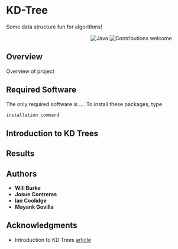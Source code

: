 # KD-Tree
Some data structure fun for algorithms!

&nbsp;&nbsp;&nbsp;&nbsp;&nbsp;&nbsp;&nbsp;&nbsp;&nbsp;&nbsp;&nbsp;&nbsp;&nbsp;&nbsp;&nbsp;&nbsp;&nbsp;&nbsp;&nbsp;&nbsp;&nbsp;&nbsp;&nbsp;&nbsp;&nbsp;&nbsp;&nbsp;&nbsp;&nbsp;&nbsp;&nbsp;&nbsp;&nbsp;&nbsp;&nbsp;&nbsp;&nbsp;&nbsp;&nbsp;&nbsp;&nbsp;&nbsp;&nbsp;&nbsp;&nbsp;&nbsp;&nbsp;&nbsp;&nbsp;&nbsp;&nbsp;&nbsp;&nbsp;&nbsp;&nbsp;&nbsp;&nbsp;
![Java](https://img.shields.io/badge/java-v1.8-blue )
![Contributions welcome](https://img.shields.io/badge/contributions-welcome-orange.svg)

## Overview

Overview of project

## Required Software
The only required software is .... To install these packages, type

```java
installation command                       
```


## Introduction to KD Trees

## Results

## Authors

* **Will Burke**
* **Josue Contreras**
* **Ian Coolidge**
* **Mayank Govilla**

## Acknowledgments

* Introduction to KD Trees [article](https://www.geeksforgeeks.org/k-dimensional-tree/)
